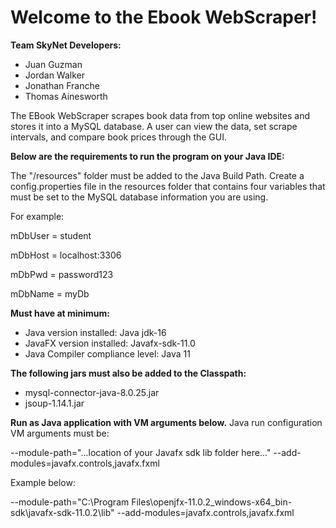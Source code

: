 # Welcome to the Ebook WebScraper!

**Team SkyNet Developers:**
- Juan Guzman
- Jordan Walker
- Jonathan Franche
- Thomas Ainesworth


The EBook WebScraper scrapes book data from top online websites and stores it into a MySQL database. A user can view the data, set scrape intervals, and compare book prices through the GUI.


**Below are the requirements to run the program on your Java IDE:**

The "/resources" folder must be added to the Java Build Path.
Create a config.properties file in the resources folder that contains four variables that must be set to the MySQL database
information you are using.

For example:

mDbUser = student

mDbHost = localhost:3306

mDbPwd = password123

mDbName = myDb


**Must have at minimum:**
- Java version installed: Java jdk-16
- JavaFX version installed: Javafx-sdk-11.0
- Java Compiler compliance level: Java 11

**The following jars must also be added to the Classpath:**
- mysql-connector-java-8.0.25.jar
- jsoup-1.14.1.jar

**Run as Java application with VM arguments below.**
Java run configuration VM arguments must be:

--module-path="...location of your Javafx sdk lib folder here..."
--add-modules=javafx.controls,javafx.fxml

Example below:

--module-path="C:\Program Files\openjfx-11.0.2_windows-x64_bin-sdk\javafx-sdk-11.0.2\lib"
--add-modules=javafx.controls,javafx.fxml
